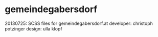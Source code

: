 gemeindegabersdorf
==================

20130725: SCSS files for gemeindegabersdorf.at
developer: christoph potzinger
design: ulla klopf
